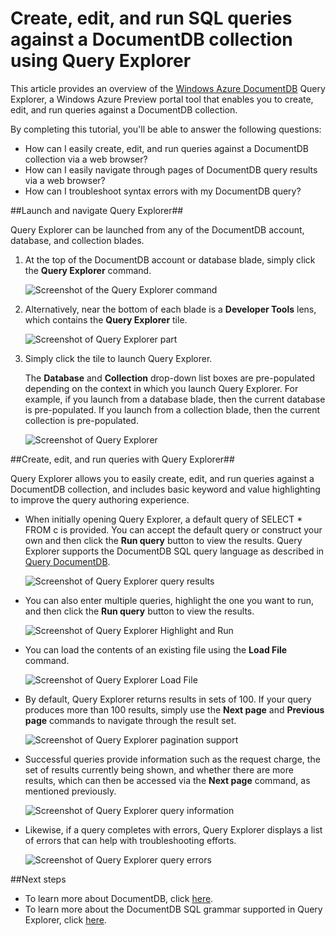<properties 
	pageTitle="Create, edit, and run SQL queries against a DocumentDB collection using Query Explorer | Windows Azure" 
	description="Learn about the DocumentDB Query Explorer, an Azure Preview portal tool to create, edit, and run SQL queries against a DocumentDB collection." 
	services="documentdb" 
	authors="AndrewHoh" 
	manager="jhubbard" 
	editor="monicar" 
	documentationCenter=""/>

<tags
	ms.service="documentdb"
	ms.date="09/08/2015"
	wacn.date=""/>

# Create, edit, and run SQL queries against a DocumentDB collection using Query Explorer #

This article provides an overview of the [Windows Azure DocumentDB](/home/features/documentdb/) Query Explorer, a Windows Azure Preview portal tool that enables you to create, edit, and run queries against a DocumentDB collection. 

By completing this tutorial, you'll be able to answer the following questions:  

-	How can I easily create, edit, and run queries against a DocumentDB collection via a web browser?
-	How can I easily navigate through pages of DocumentDB query results via a web browser?
-	How can I troubleshoot syntax errors with my DocumentDB query? 

##<a id="Launch"></a>Launch and navigate Query Explorer##

Query Explorer can be launched from any of the DocumentDB account, database, and collection blades.
  
1. At the top of the DocumentDB account or database blade, simply click the **Query Explorer** command.

	![Screenshot of the Query Explorer command](./media/documentdb-query-collections-query-explorer/queryexplorercommand.png)

2. Alternatively, near the bottom of each blade is a **Developer Tools** lens, which contains the **Query Explorer** tile.
	
	![Screenshot of Query Explorer part](./media/documentdb-query-collections-query-explorer/queryexplorerpart.png) 

2. Simply click the tile to launch Query Explorer.

	The **Database** and **Collection** drop-down list boxes are pre-populated depending on the context in which you launch Query Explorer.  For example, if you launch from a database blade, then the current database is pre-populated. If you launch from a collection blade, then the current collection is pre-populated.

	![Screenshot of Query Explorer](./media/documentdb-query-collections-query-explorer/queryexplorerinitial.png)

##<a id="Create"></a>Create, edit, and run queries with Query Explorer##

Query Explorer allows you to easily create, edit, and run queries against a DocumentDB collection, and includes basic keyword and value highlighting to improve the query authoring experience.  

- When initially opening Query Explorer, a default query of SELECT * FROM c is provided.  You can accept the default query or construct your own and then click the **Run query** button to view the results. Query Explorer supports the DocumentDB SQL query language as described in [Query DocumentDB](/documentation/articles/documentdb-sql-query).

	![Screenshot of Query Explorer query results](./media/documentdb-query-collections-query-explorer/queryresults1.png) 

- You can also enter multiple queries, highlight the one you want to run, and then click the **Run query** button to view the results.

	![Screenshot of Query Explorer Highlight and Run](./media/documentdb-query-collections-query-explorer/queryexplorerhighlightandrun.png) 

- You can load the contents of an existing file using the **Load File** command.

	![Screenshot of Query Explorer Load File](./media/documentdb-query-collections-query-explorer/loadqueryfile.png) 

- By default, Query Explorer returns results in sets of 100.  If your query produces more than 100 results, simply use the **Next page** and **Previous page** commands to navigate through the result set.

	![Screenshot of Query Explorer pagination support](./media/documentdb-query-collections-query-explorer/queryresultspagination.png)

- Successful queries provide information such as the request charge, the set of results currently being shown, and whether there are more results, which can then be accessed via the **Next page** command, as mentioned previously.

	![Screenshot of Query Explorer query information](./media/documentdb-query-collections-query-explorer/queryinformation.png)

- Likewise, if a query completes with errors, Query Explorer displays a list of errors that can help with troubleshooting efforts.

	![Screenshot of Query Explorer query errors](./media/documentdb-query-collections-query-explorer/queryerror.png)

##<a name="NextSteps"></a>Next steps

- To learn more about DocumentDB, click [here](http://azure.com/docdb).
- To learn more about the DocumentDB SQL grammar supported in Query Explorer, click [here](/documentation/articles/documentdb-sql-query).
 
